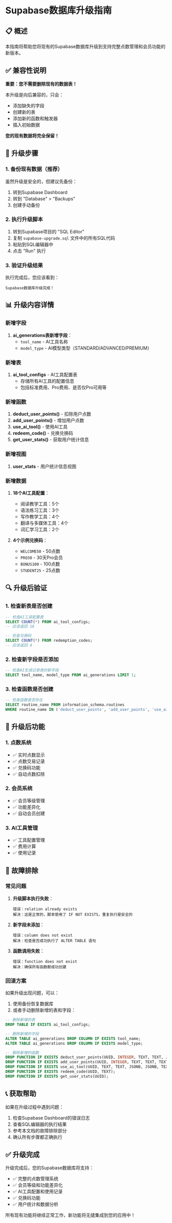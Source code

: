 # Supabase数据库升级指南

## 📋 概述

本指南将帮助您将现有的Supabase数据库升级到支持完整点数管理和会员功能的新版本。

## ✅ 兼容性说明

**重要：您不需要删除现有的数据表！**

本升级是向后兼容的，只会：
- 添加缺失的字段
- 创建新的表
- 添加新的函数和触发器
- 插入初始数据

**您的现有数据将完全保留！**

## 🚀 升级步骤

### 1. 备份现有数据（推荐）

虽然升级是安全的，但建议先备份：

1. 转到Supabase Dashboard
2. 转到 "Database" > "Backups"
3. 创建手动备份

### 2. 执行升级脚本

1. 转到Supabase项目的 "SQL Editor"
2. 复制 `supabase-upgrade.sql` 文件中的所有SQL代码
3. 粘贴到SQL编辑器中
4. 点击 "Run" 执行

### 3. 验证升级结果

执行完成后，您应该看到：
```
Supabase数据库升级完成！
```

## 📊 升级内容详情

### 新增字段

1. **ai_generations表新增字段**：
   - `tool_name` - AI工具名称
   - `model_type` - AI模型类型（STANDARD/ADVANCED/PREMIUM）

### 新增表

1. **ai_tool_configs** - AI工具配置表
   - 存储所有AI工具的配置信息
   - 包括标准费用、Pro费用、是否仅Pro可用等

### 新增函数

1. **deduct_user_points()** - 扣除用户点数
2. **add_user_points()** - 增加用户点数
3. **use_ai_tool()** - 使用AI工具
4. **redeem_code()** - 兑换兑换码
5. **get_user_stats()** - 获取用户统计信息

### 新增视图

1. **user_stats** - 用户统计信息视图

### 新增数据

1. **18个AI工具配置**：
   - 阅读教学工具：5个
   - 语法练习工具：3个
   - 写作教学工具：4个
   - 翻译与多媒体工具：4个
   - 词汇学习工具：2个

2. **4个示例兑换码**：
   - `WELCOME50` - 50点数
   - `PRO30` - 30天Pro会员
   - `BONUS100` - 100点数
   - `STUDENT25` - 25点数

## 🔍 升级后验证

### 1. 检查新表是否创建

```sql
-- 检查AI工具配置表
SELECT COUNT(*) FROM ai_tool_configs;
-- 应该返回 18

-- 检查兑换码
SELECT COUNT(*) FROM redemption_codes;
-- 应该返回 4
```

### 2. 检查新字段是否添加

```sql
-- 检查AI生成记录表的新字段
SELECT tool_name, model_type FROM ai_generations LIMIT 1;
```

### 3. 检查函数是否创建

```sql
-- 检查函数是否存在
SELECT routine_name FROM information_schema.routines 
WHERE routine_name IN ('deduct_user_points', 'add_user_points', 'use_ai_tool', 'redeem_code');
```

## 🎯 升级后功能

### 1. 点数系统

- ✅ 实时点数显示
- ✅ 点数交易记录
- ✅ 兑换码功能
- ✅ 自动点数扣除

### 2. 会员系统

- ✅ 会员等级管理
- ✅ 功能差异化
- ✅ 自动会员创建

### 3. AI工具管理

- ✅ 工具配置管理
- ✅ 费用计算
- ✅ 使用记录

## 🔧 故障排除

### 常见问题

1. **升级脚本执行失败**：
   ```
   错误：relation already exists
   解决：这是正常的，脚本使用了 IF NOT EXISTS，重复执行是安全的
   ```

2. **新字段未添加**：
   ```
   错误：column does not exist
   解决：检查是否成功执行了 ALTER TABLE 语句
   ```

3. **函数调用失败**：
   ```
   错误：function does not exist
   解决：确保所有函数都成功创建
   ```

### 回滚方案

如果升级出现问题，可以：

1. 使用备份恢复数据库
2. 或者手动删除新增的表和字段：

```sql
-- 删除新增的表
DROP TABLE IF EXISTS ai_tool_configs;

-- 删除新增的字段
ALTER TABLE ai_generations DROP COLUMN IF EXISTS tool_name;
ALTER TABLE ai_generations DROP COLUMN IF EXISTS model_type;

-- 删除新增的函数
DROP FUNCTION IF EXISTS deduct_user_points(UUID, INTEGER, TEXT, TEXT, JSONB);
DROP FUNCTION IF EXISTS add_user_points(UUID, INTEGER, TEXT, TEXT, TEXT, JSONB);
DROP FUNCTION IF EXISTS use_ai_tool(UUID, TEXT, TEXT, JSONB, JSONB, TEXT, INTEGER);
DROP FUNCTION IF EXISTS redeem_code(UUID, TEXT);
DROP FUNCTION IF EXISTS get_user_stats(UUID);
```

## 📞 获取帮助

如果在升级过程中遇到问题：

1. 检查Supabase Dashboard的错误日志
2. 查看SQL编辑器的执行结果
3. 参考本文档的故障排除部分
4. 确认所有步骤都正确执行

## ✅ 升级完成

升级完成后，您的Supabase数据库将支持：

- ✅ 完整的点数管理系统
- ✅ 会员等级和功能差异化
- ✅ AI工具配置和使用记录
- ✅ 兑换码功能
- ✅ 用户统计和数据分析

所有现有功能将继续正常工作，新功能将无缝集成到您的应用中！












